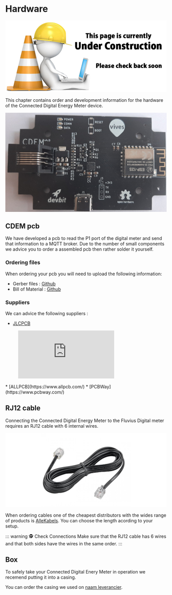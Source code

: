 # Hardware

![UNDER CONSTRUCTION](./images/underconstruction.jpg)

This chapter contains order and development information for the hardware of the Connected Digital Energy Meter device.

![IMAGE](./images/pcb.jpg)

## CDEM pcb

We have developed a pcb to read the P1 port of the digital meter and send that information to a MQTT broker. Due to the number of small components we advice you to order a assembled pcb then rather solder it yourself.

### Ordering files

When ordering your pcb you will need to upload the following information:

* Gerber files : [Github](https://github.com/connected-digital-energy-meter/cdem-hardware/tree/master/gerber)
* Bill of Material : [Github](https://github.com/connected-digital-energy-meter/cdem-hardware/tree/master/assembly) 

### Suppliers

We can advice the following suppliers :

* [JLCPCB](https://jlcpcb.com/)
<figure class="video_container">
  <iframe src="https://jlcpcb.com/video/place.v2.mp4" frameborder="0" allowfullscreen="true"> </iframe>
</figure>
* [ALLPCB](https://www.allpcb.com/)
* [PCBWay](https://www.pcbway.com/)

## RJ12 cable 

Connecting the Connected Digital Energy Meter to the Fluvius Digital meter requires an RJ12 cable with 6 internal wires. 

![RJ12 Cable](./images/rj12_cable.jpg)

When ordering cables one of the cheapest distributors with the wides range of products is [AlleKabels](https://www.allekabels.nl/rj12-kabel/7400/1181351/telefoonkabel-rj12.html). You can choose the length acording to your setup.

::: warning 🕵️ Check Connections
Make sure that the RJ12 cable has 6 wires and that both sides have the wires in the same order.
:::

## Box

To safely take your Connected Digital Enery Meter in operation we recemend putting it into a casing.

<!-- TODO: afbeelding van dit doosje -->

You can order the casing we used on [naam leverancier](...).

